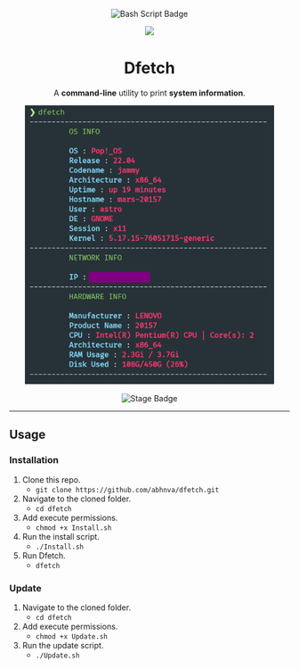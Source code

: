 <div align=center>

![Bash Script Badge](https://img.shields.io/badge/Shell_Script-121011?style=for-the-badge&logo=gnu-bash&logoColor=white)

<img src="./Assets/Dfetch.png" height=190 />

# Dfetch
A **command-line** utility to print **system information**.

<img src="./Assets/dfetch-demo.png" height=500 />

![Stage Badge](https://img.shields.io/badge/Stage-Alpha-blueviolet?style=flat-square)
    
<hr>

</div>

## Usage
### Installation
1. Clone this repo.
    - `git clone https://github.com/abhnva/dfetch.git`
2. Navigate to the cloned folder.
    - `cd dfetch`
3. Add execute permissions.
    - `chmod +x Install.sh`
4. Run the install script.
    - `./Install.sh`
5. Run Dfetch.
    - `dfetch`

### Update
1. Navigate to the cloned folder.
    - `cd dfetch`
2. Add execute permissions.
    - `chmod +x Update.sh`
3. Run the update script.
    - `./Update.sh`

